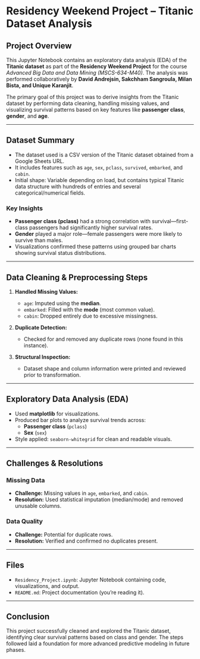 
# Residency Weekend Project – Titanic Dataset Analysis

## Project Overview
This Jupyter Notebook contains an exploratory data analysis (EDA) of the **Titanic dataset** as part of the **Residency Weekend Project** for the course *Advanced Big Data and Data Mining (MSCS-634-M40)*. The analysis was performed collaboratively by **David Andrejsin, Sakchham Sangroula, Milan Bista, and Unique Karanjit**.

The primary goal of this project was to derive insights from the Titanic dataset by performing data cleaning, handling missing values, and visualizing survival patterns based on key features like **passenger class**, **gender**, and **age**.

---

## Dataset Summary
- The dataset used is a CSV version of the Titanic dataset obtained from a Google Sheets URL.
- It includes features such as `age`, `sex`, `pclass`, `survived`, `embarked`, and `cabin`.
- Initial shape: Variable depending on load, but contains typical Titanic data structure with hundreds of entries and several categorical/numerical fields.

### Key Insights
- **Passenger class (pclass)** had a strong correlation with survival—first-class passengers had significantly higher survival rates.
- **Gender** played a major role—female passengers were more likely to survive than males.
- Visualizations confirmed these patterns using grouped bar charts showing survival status distributions.

---

## Data Cleaning & Preprocessing Steps
1. **Handled Missing Values:**
   - `age`: Imputed using the **median**.
   - `embarked`: Filled with the **mode** (most common value).
   - `cabin`: Dropped entirely due to excessive missingness.

2. **Duplicate Detection:**
   - Checked for and removed any duplicate rows (none found in this instance).

3. **Structural Inspection:**
   - Dataset shape and column information were printed and reviewed prior to transformation.

---

## Exploratory Data Analysis (EDA)
- Used **matplotlib** for visualizations.
- Produced bar plots to analyze survival trends across:
  - **Passenger class** (`pclass`)
  - **Sex** (`sex`)
- Style applied: `seaborn-whitegrid` for clean and readable visuals.

---

## Challenges & Resolutions
### Missing Data
- **Challenge:** Missing values in `age`, `embarked`, and `cabin`.
- **Resolution:** Used statistical imputation (median/mode) and removed unusable columns.

### Data Quality
- **Challenge:** Potential for duplicate rows.
- **Resolution:** Verified and confirmed no duplicates present.

---

## Files
- `Residency_Project.ipynb`: Jupyter Notebook containing code, visualizations, and output.
- `README.md`: Project documentation (you’re reading it).

---

## Conclusion
This project successfully cleaned and explored the Titanic dataset, identifying clear survival patterns based on class and gender. The steps followed laid a foundation for more advanced predictive modeling in future phases.
